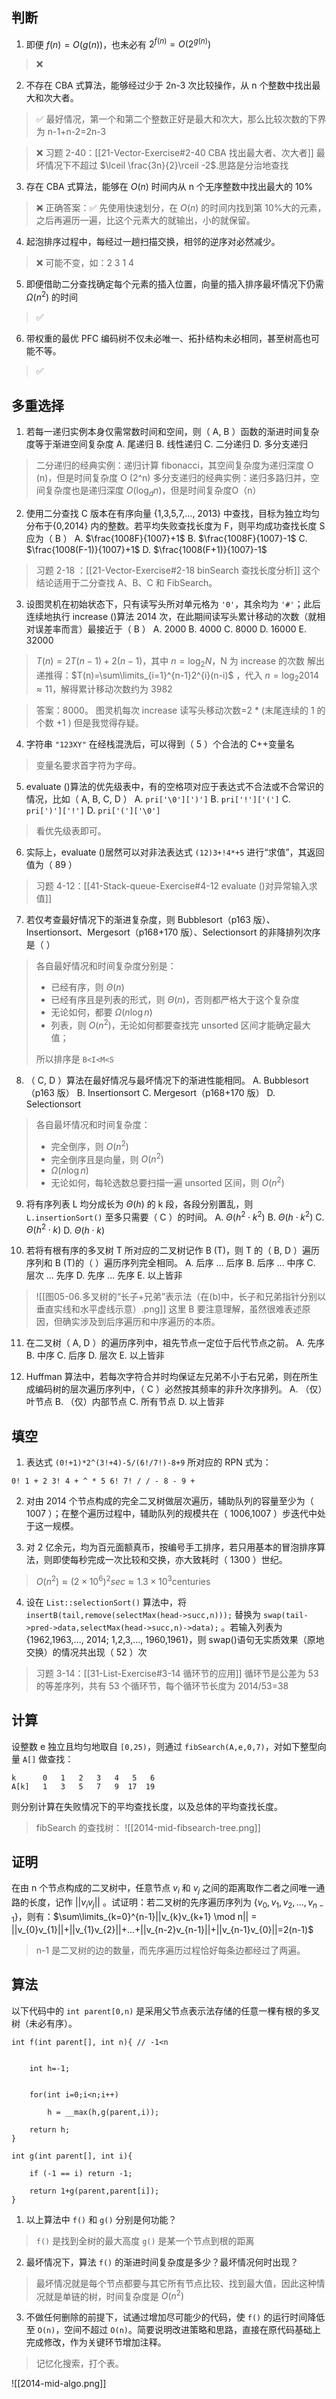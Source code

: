 ## 判断

1. 即便 $f(n)=O(g(n))$，也未必有 $2^{f(n)}=O(2^{g(n)})$ 

> ❌

2. 不存在 CBA 式算法，能够经过少于 2n-3 次比较操作，从 n 个整数中找出最大和次大者。

> ✅ 最好情况，第一个和第二个整数正好是最大和次大，那么比较次数的下界为 n-1+n-2=2n-3

> ❌ 习题 2-40：[[21-Vector-Exercise#2-40 CBA 找出最大者、次大者]]
> 最坏情况下不超过 $\lceil \frac{3n}{2}\rceil -2$.思路是分治地查找

3. 存在 CBA 式算法，能够在 $O (n)$ 时间内从 n 个无序整数中找出最大的 10%

> ~~❌~~
> 正确答案：✅ 先使用快速划分，在 $O(n)$ 的时间内找到第 10%大的元素，之后再遍历一遍，比这个元素大的就输出，小的就保留。

4. 起泡排序过程中，每经过一趟扫描交换，相邻的逆序对必然减少。

> ❌ 可能不变，如：2  3  1  4

5. 即便借助二分查找确定每个元素的插入位置，向量的插入排序最坏情况下仍需 $\Omega(n^2)$ 的时间

> ✅

6. 带权重的最优 PFC 编码树不仅未必唯一、拓扑结构未必相同，甚至树高也可能不等。

> ✅

## 多重选择

1. 若每一递归实例本身仅需常数时间和空间，则（  A, B  ）函数的渐进时间复杂度等于渐进空间复杂度
A. 尾递归
B. 线性递归
C. 二分递归
D. 多分支递归

> 二分递归的经典实例：递归计算 fibonacci，其空间复杂度为递归深度 O (n)，但是时间复杂度 O (2^n)
> 多分支递归的经典实例：递归多路归并，空间复杂度也是递归深度 $O (\log_{d}n)$，但是时间复杂度O（n）

2. 使用二分查找 C 版本在有序向量 {1,3,5,7,..., 2013} 中查找，目标为独立均匀分布于{0,2014} 内的整数。若平均失败查找长度为 F，则平均成功查找长度 S 应为（  B   ）
A. $\frac{1008F}{1007}+1$ 
B. $\frac{1008F}{1007}-1$ 
C. $\frac{1008(F-1)}{1007}+1$ 
D. $\frac{1008(F+1)}{1007}-1$ 

> 习题 2-18 ：[[21-Vector-Exercise#2-18 binSearch 查找长度分析]]
> 这个结论适用于二分查找 A、B、C 和 FibSearch。

3. 设图灵机在初始状态下，只有读写头所对单元格为 `'0'`，其余均为 `'#'`；此后连续地执行 increase ()算法 2014 次，在此期间读写头累计移动的次数（就相对误差率而言）最接近于（  B   ）
A. 2000
B. 4000
C. 8000
D. 16000
E. 32000

> $T (n) = 2T (n-1) + 2 (n-1)$，其中 $n=\log_{2}N$，N 为 increase 的次数
> 解出递推得：$T(n)=\sum\limits_{i=1}^{n-1}2^{i}(n-i)$ ，代入 $n=\log_{2}2014\approx 11$，解得累计移动次数约为 3982

> 答案：8000。 图灵机每次 increase 读写头移动次数=2 * (末尾连续的 1 的个数 +1 )
> 但是我觉得存疑。

4. 字符串 `"123XY"` 在经栈混洗后，可以得到（  5  ）个合法的 C++变量名

> 变量名要求首字符为字母。

5. evaluate ()算法的优先级表中，有的空格项对应于表达式不合法或不合常识的情况，比如（  A, B, C, D   ）
A. `pri['\0'][')']`
B. `pri['!']['(']`
C. `pri[')']['!']`
D. `pri['(']['\0']`

> 看优先级表即可。

6. 实际上，evaluate ()居然可以对非法表达式 `(12)3+!4*+5` 进行“求值”，其返回值为（   89  ）

> 习题 4-12：[[41-Stack-queue-Exercise#4-12 evaluate ()对异常输入求值]]

7. 若仅考查最好情况下的渐进复杂度，则 Bubblesort（p163 版）、Insertionsort、Mergesort（p168+170 版）、Selectionsort 的非降排列次序是（     ）

> 各自最好情况和时间复杂度分别是：
> - 已经有序，则 $\Theta(n)$ 
> - 已经有序且是列表的形式，则 $\Theta(n)$，否则都严格大于这个复杂度
> - 无论如何，都要 $\Omega(n\log n)$
> - 列表，则 $O(n^2)$，无论如何都要查找完 unsorted 区间才能确定最大值；
> 
> 所以排序是 `B<I<M<S`

8. （  C, D ）算法在最好情况与最坏情况下的渐进性能相同。
A. Bubblesort（p163 版）
B. Insertionsort
C. Mergesort（p168+170 版）
D. Selectionsort

> 各自最坏情况和时间复杂度：
> - 完全倒序，则 $O(n^2)$
> - 完全倒序且是向量，则 $O(n^2)$
> - $\Omega(n\log n)$
> - 无论如何，每轮选数总要扫描一遍 unsorted 区间，则 $O(n^2)$ 

9. 将有序列表 L 均分成长为 $\Theta(h)$ 的 k 段，各段分别置乱，则 `L.insertionSort()` 至多只需要（  C   ）的时间。
A. $\Theta(h^{2}\cdot k^{2})$ 
B. $\Theta(h\cdot k^{2})$ 
C. $\Theta(h^{2}\cdot k)$ 
D. $\Theta(h\cdot k)$ 

10. 若将有根有序的多叉树 T 所对应的二叉树记作 B (T)，则 T 的（  B, D  ）遍历序列和 B (T)的（     ）遍历序列完全相同。
A. 后序 ... 后序
B. 后序 ... 中序
C. 层次 ... 先序
D. 先序 ... 先序
E. 以上皆非

> ![[图05-06.多叉树的“长子+兄弟”表示法（在(b)中，长子和兄弟指针分别以垂直实线和水平虚线示意）.png]]
> 这里 B 要注意理解，虽然很难表述原因，但确实涉及到后序遍历和中序遍历的本质。

11. 在二叉树（  A, D   ）的遍历序列中，祖先节点一定位于后代节点之前。
A. 先序
B. 中序
C. 后序
D. 层次
E. 以上皆非

12. Huffman 算法中，若每次字符合并时均保证左兄弟不小于右兄弟，则在所生成编码树的层次遍历序列中，（  C   ）必然按其频率的非升次序排列。
A. （仅）叶节点
B. （仅）内部节点
C. 所有节点
D. 以上皆非

## 填空

1. 表达式 `(0!+1)*2^(3!+4)-5/(6!/7!)-8+9` 所对应的 RPN 式为：

`0! 1 + 2 3! 4 + ^ * 5 6! 7! / / - 8 - 9 +`

2. 对由 2014 个节点构成的完全二叉树做层次遍历，辅助队列的容量至少为（  1007   ）；在整个遍历过程中，辅助队列的规模共在（  1006,1007   ）步迭代中处于这一规模。



3. 对 2 亿余元，均为百元面额真币，按编号手工排序，若只用基本的冒泡排序算法，则即使每秒完成一次比较和交换，亦大致耗时（  1300   ）世纪。

> $O(n^{2})\approx (2\times 10^{6})^{2}sec\approx 1.3\times 10^{3}\text{centuries}$

4. 设在 `List::selectionSort()` 算法中，将 `insertB(tail,remove(selectMax(head->succ,n)));` 替换为 `swap(tail->pred->data,selectMax(head->succ,n)->data);` 。若输入列表为{1962,1963,..., 2014; 1,2,3,..., 1960,1961}，则 swap()语句无实质效果（原地交换）的情况共出现（  52   ）次

> 习题 3-14：[[31-List-Exercise#3-14 循环节的应用]]
> 循环节是公差为 53 的等差序列，共有 53 个循环节，每个循环节长度为 2014/53=38

## 计算

设整数 e 独立且均匀地取自 `[0,25)`，则通过 `fibSearch(A,e,0,7)`，对如下整型向量 `A[]` 做查找：
```
k      0   1   2   3   4   5   6
A[k]   1   3   5   7   9  17  19
```

则分别计算在失败情况下的平均查找长度，以及总体的平均查找长度。

> fibSearch 的查找树：
> ![[2014-mid-fibsearch-tree.png]]

## 证明

在由 n 个节点构成的二叉树中，任意节点 $v_i$ 和 $v_j$ 之间的距离取作二者之间唯一通路的长度，记作 $||v_{i}v_{j}||$ 。试证明：若二叉树的先序遍历序列为 $\{v_0,v_1,v_{2},...,v_{n-1}\}$，则有：$\sum\limits_{k=0}^{n-1}||v_{k}v_{k+1} \mod n|| = ||v_{0}v_{1}||+||v_{1}v_{2}||+...+||v_{n-2}v_{n-1}||+||v_{n-1}v_{0}||=2(n-1)$ 

> n-1 是二叉树的边的数量，而先序遍历过程恰好每条边都经过了两遍。

## 算法

以下代码中的 `int parent[0,n)` 是采用父节点表示法存储的任意一棵有根的多叉树（未必有序）。
```
int f(int parent[], int n){ // -1<n
	
	
	int h=-1;


	for(int i=0;i<n;i++)

		h = __max(h,g(parent,i));

	return h;
}

int g(int parent[], int i){

	if (-1 == i) return -1;

	return 1+g(parent,parent[i]);
}

```

1. 以上算法中 `f()` 和 `g()` 分别是何功能？

> `f()` 是找到全树的最大高度
> `g()` 是某一个节点到根的距离

2. 最坏情况下，算法 `f()` 的渐进时间复杂度是多少？最坏情况何时出现？

> 最坏情况就是每个节点都要与其它所有节点比较、找到最大值，因此这种情况就是单链的树，时间复杂度是 $O(n^2)$

3. 不做任何删除的前提下，试通过增加尽可能少的代码，使 `f()` 的运行时间降低至 `O(n)`，空间不超过 `O(n)`。简要说明改进策略和思路，直接在原代码基础上完成修改，作为关键环节增加注释。

> 记忆化搜索，打个表。

![[2014-mid-algo.png]]